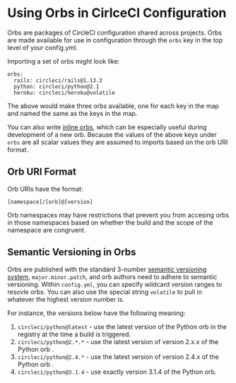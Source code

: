 # Using Orbs in CirlceCI Configuration

Orbs are packages of CircleCI configuration shared across projects. Orbs are made available for use in configuration through the `orbs` key in the top level of your config.yml. 

Importing a set of orbs might look like:

```
orbs:
  rails: circleci/rails@1.13.3
  python: circleci/python@2.1
  heroku: circleci/heroku@volatile
```

The above would make three orbs available, one for each key in the map and named the same as the keys in the map. 

You can also write [inline orbs](inline-orbs), which can be especially useful during development of a new orb. Because the values of the above keys under `orbs` are all scalar values they are assumed to imports based on the orb URI format.

## Orb URI Format
Orb URIs have the format:

`[namespace]/[orb]@[version]`

Orb namespaces may have restrictions that prevent you from accesing orbs in those namespaces based on whether the build and the scope of the namespace are congruent.

## Semantic Versioning in Orbs

Orbs are published with the standard 3-number [semantic versioning system](https://semver.org/), `major.minor.patch`, and orb authors need to adhere to semantic versioning. Within `config.yml`, you can specify wildcard version ranges to resovle orbs. You can also use the special string `volatile` to pull in whatever the highest version number is.  

For instance, the versions below have the following meaning:

1. `circleci/python@latest` - use the latest version of the Python orb in the registry at the time a build is triggered.
2. `circleci/python@2.*.*` - use the latest version of version 2.x.x of the Python orb .
3. `circleci/python@2.4.*` - use the latest version of version 2.4.x of the Python orb .
4. `circleci/python@3.1.4` - use exactly version 3.1.4 of the Python orb.




 
